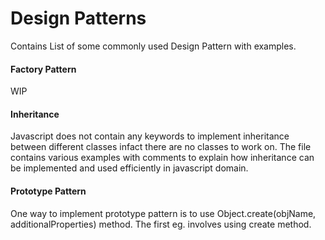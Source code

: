 # Design Patterns
Contains List of some commonly used Design Pattern with examples.
#### Factory Pattern
 WIP

#### Inheritance
 Javascript does not contain any keywords to implement inheritance between different classes
infact there are no classes to work on.
The file contains various examples with comments to explain how inheritance can be implemented
and used efficiently in javascript domain.

#### Prototype Pattern
One way to implement prototype pattern is to use Object.create(objName, additionalProperties) method.
The first eg. involves using create method.
